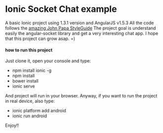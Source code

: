 Ionic Socket Chat example
=====================

A basic Ionic project using 1.3.1 version and AngularJS v1.5.3
All the code follows the [amazing John Papa StyleGuide](https://github.com/johnpapa/angular-styleguide/tree/master/a1)
The project goal is understand easily the angular-socket library and get a very interesting chat app. I hope that this project can grow asap. =)

#### how to run this project

Just clone it, open your console and type:

  - npm install ionic -g
  - npm install
  - bower install
  - ionic serve

And project will run in your browser. Anyway, if you want to run the project in real device, also type:

  - ionic platform add android
  - ionic run android

Enjoy!!
